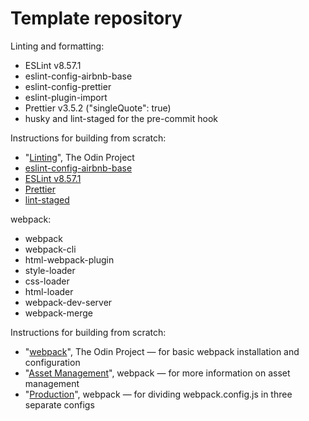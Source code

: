 # Template repository

Linting and formatting:

- ESLint v8.57.1
- eslint-config-airbnb-base
- eslint-config-prettier
- eslint-plugin-import
- Prettier v3.5.2 ("singleQuote": true)
- husky and lint-staged for the pre-commit hook

Instructions for building from scratch:

- "[Linting](https://www.theodinproject.com/lessons/node-path-javascript-linting)", The Odin Project
- [eslint-config-airbnb-base](https://github.com/airbnb/javascript/tree/master/packages/eslint-config-airbnb-base)
- [ESLint v8.57.1](https://eslint.org/docs/v8.x/use/getting-started)
- [Prettier](https://prettier.io/docs/install)
- [lint-staged](https://github.com/lint-staged/lint-staged#configuration)

webpack:

- webpack
- webpack-cli
- html-webpack-plugin
- style-loader
- css-loader
- html-loader
- webpack-dev-server
- webpack-merge

Instructions for building from scratch:

- "[webpack](https://www.theodinproject.com/lessons/javascript-webpack)", The Odin Project — for basic webpack installation and configuration
- "[Asset Management](https://webpack.js.org/guides/asset-management/)", webpack — for more information on asset management
- "[Production](https://webpack.js.org/guides/production/)", webpack ­— for dividing webpack.config.js in three separate configs

